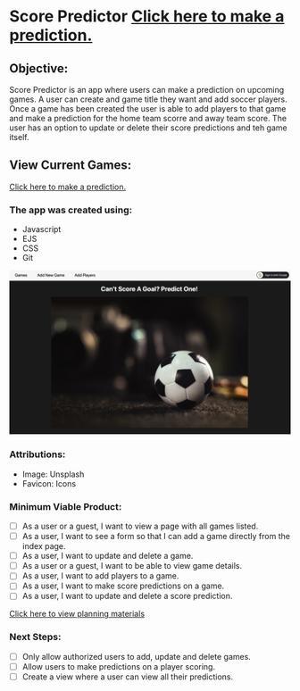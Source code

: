 # Score Predictor  <a href= https://score-predictor.fly.dev/ >Click here to make a prediction.</a>


## Objective:
Score Predictor is an app where users can make a prediction on upcoming games. A user can create and game title they want and add soccer players. Once a game has been created the user is able to add players to that game and make a prediction for the home team scorre and away team score. The user has an option to update or delete their score predictions and teh game itself.

## View Current Games:
<a href= https://score-predictor.fly.dev/ >Click here to make a prediction.</a>

### The app was created using:
- Javascript 
- EJS
- CSS
- Git

<img src="./images/display.png" >

### Attributions:
* Image: Unsplash
* Favicon: Icons

### Minimum Viable Product: 
- [ ] As a user or a guest, I want to view a page with all games listed.
- [ ] As a user, I want to see a form so that I can add a game directly from the index page.
- [ ] As a user, I want to update and delete a game.
- [ ] As a user or a guest, I want to be able to view game details.
- [ ] As a user, I want to add players to a game.
- [ ] As a user, I want to make score predictions on a game.
- [ ] As a user, I want to update and delete a score prediction.

<a href= https://trello.com/b/p1KpuYE8/game-predictor >Click here to view planning materials</a>

### Next Steps: 
- [ ] Only allow authorized users to add, update and delete games. 
- [ ] Allow users to make predictions on a player scoring.
- [ ] Create a view where a user can view all their predictions.